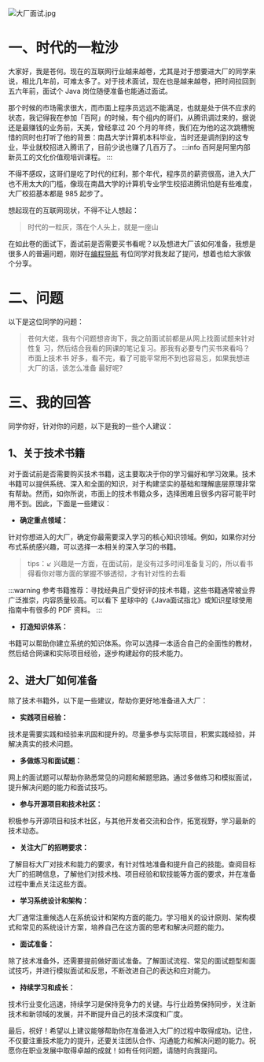 ![大厂面试.jpg](https://cdn.nlark.com/yuque/0/2023/jpeg/29495295/1689349084257-dccf9d1c-8802-4d5c-9cc8-39a336b77c0f.jpeg#averageHue=%2381828c&clientId=u8bfc6aed-fadf-4&from=drop&id=ucb3d1ecb&originHeight=383&originWidth=900&originalType=binary&ratio=2&rotation=0&showTitle=false&size=153346&status=done&style=none&taskId=ua1bb284a-bd60-4c87-85c6-661f8b799c1&title=)
# 一、时代的一粒沙
大家好，我是苍何。现在的互联网行业越来越卷，尤其是对于想要进大厂的同学来说，相比几年前，可难太多了。对于技术面试，现在也是越来越卷，把时间拉回到五六年前，面试个 Java 岗位随便准备也能通过面试。

那个时候的市场需求很大，而市面上程序员远远不能满足，也就是处于供不应求的状态，我记得我在参加「百阿」的时候，有个组内的哥们，从腾讯调过来的，据说还是最赚钱的业务前，天美，曾经拿过 20 个月的年终，我们在为他的这次跳槽惋惜的同时也打听了他的背景：南昌大学计算机本科毕业，当时还是调剂到的这专业，毕业就校招进入腾讯了，目前少说也赚了几百万了。
:::info
百阿是阿里内部新员工的文化价值观培训课程。
:::

不得不感叹，这哥们是吃了时代的红利，那个年代，程序员的薪资很高，进入大厂也不用太大的门槛，像现在南昌大学的计算机专业学生校招进腾讯怕是有些难度，大厂校招基本都是 985 起步了。

想起现在的互联网现状，不得不让人想起：
> 时代的一粒灰，落在个人头上，就是一座山


在如此卷的面试下，面试前是否需要买书看呢？以及想进大厂该如何准备，我想是很多人的普遍问题，刚好在[编程导航](https://mp.weixin.qq.com/s?__biz=MzU4NTE1Mjg4MA==&mid=2247484986&idx=1&sn=00ae3356bed3b66fd9c0a03c1408fed6&chksm=fd8fa625caf82f333da42026301e75121c4cef64fae52533ee642a512a2efff106ac47d5c9af&token=1623147966&lang=zh_CN#rd) 有位同学对我发起了提问，想着也给大家做个分享。
# 二、问题
以下是这位同学的问题：

> 苍何大佬，我有个问题想咨询下，我之前面试前都是从网上找面试题来针对性复
> 习，然后结合我看的网课的笔记复习。那我有必要专门买书来看吗？市面上技术书
> 好多，看不完，看了可能平常用不到也容易忘，如果我想进大厂的话，该怎么准备
> 最好呢?

# 三、我的回答
同学你好，针对你的问题，以下是我的一些个人建议：
## 1、关于技术书籍
对于面试前是否需要购买技术书籍，这主要取决于你的学习偏好和学习效果。技术书籍可以提供系统、深入和全面的知识，对于构建坚实的基础和理解底层原理非常有帮助。然而，如你所说，市面上的技术书籍众多，选择困难且很多内容可能平时用不到。因此，下面是一些建议：

- **确定重点领域：**

针对你想进入的大厂，确定你最需要深入学习的核心知识领域。例如，如果你对分布式系统感兴趣，可以选择一本相关的深入学习的书籍。
> tips：↙
> 兴趣是一方面，在面试前，是没有过多时间准备复习的，所以看书得看你对哪方面的掌握不够透彻，才有针对性的去看


:::warning
参考书籍推荐：寻找经典且广受好评的技术书籍，这些书籍通常被业界广泛推崇，内容质量较高。可以看下 星球中的《Java面试指北》或知识星球使用指南中有很多的 PDF 资料。
:::

- **打造知识体系：**

书籍可以帮助你建立系统的知识体系。你可以选择一本适合自己的全面性的教材，然后结合网课和实际项目经验，逐步构建起你的技术能力。

## 2、进大厂如何准备
除了技术书籍外，以下是一些建议，帮助你更好地准备进入大厂：

- **实践项目经验：**

技术是需要实践和经验来巩固和提升的。尽量多参与实际项目，积累实践经验，并解决真实的技术问题。

- **多做练习和面试题：**

网上的面试题可以帮助你熟悉常见的问题和解题思路。通过多做练习和模拟面试，提升解决问题的能力和面试技巧。

- **参与开源项目和技术社区：**

积极参与开源项目和技术社区，与其他开发者交流和合作，拓宽视野，学习最新的技术动态。

- **关注大厂的招聘要求：**

了解目标大厂对技术和能力的要求，有针对性地准备和提升自己的技能。查阅目标大厂的招聘信息，了解他们对技术栈、项目经验和软技能等方面的要求，并在准备过程中重点关注这些方面。

- **学习系统设计和架构：**

大厂通常注重候选人在系统设计和架构方面的能力。学习相关的设计原则、架构模式和常见的系统设计方案，培养自己在这方面的思考和解决问题的能力。

- **面试准备：**

除了技术准备外，还需要提前做好面试准备。了解面试流程、常见的面试题型和面试技巧，并进行模拟面试和反思，不断改进自己的表达和应对能力。

- **持续学习和成长：**

技术行业变化迅速，持续学习是保持竞争力的关键。与行业趋势保持同步，关注新技术和新领域的发展，并不断提升自己的技术深度和广度。

最后，祝好！希望以上建议能够帮助你在准备进入大厂的过程中取得成功。记住，不仅要注重技术能力的提升，还要关注团队合作、沟通能力和解决问题的能力。祝愿你在职业发展中取得卓越的成就！如有任何问题，请随时向我提问。
